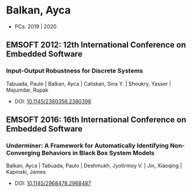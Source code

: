# Balkan, Ayca

* PCs: 2019 | 2020

## EMSOFT 2012: 12th International Conference on Embedded Software

### Input-Output Robustness for Discrete Systems
Tabuada, Paulo | Balkan, Ayca | Caliskan, Sina Y. | Shoukry, Yasser | Majumdar, Rupak
* DOI: [10.1145/2380356.2380396](https://doi.org/10.1145/2380356.2380396)

## EMSOFT 2016: 16th International Conference on Embedded Software

### Underminer: A Framework for Automatically Identifying Non-Converging Behaviors in Black Box System Models
Balkan, Ayca | Tabuada, Paulo | Deshmukh, Jyotirmoy V. | Jin, Xiaoqing | Kapinski, James
* DOI: [10.1145/2968478.2968487](https://doi.org/10.1145/2968478.2968487)

